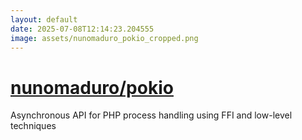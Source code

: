```yaml
---
layout: default
date: 2025-07-08T12:14:23.204555
image: assets/nunomaduro_pokio_cropped.png
---
```


# [nunomaduro/pokio](https://github.com/nunomaduro/pokio)

Asynchronous API for PHP process handling using FFI and low-level techniques
